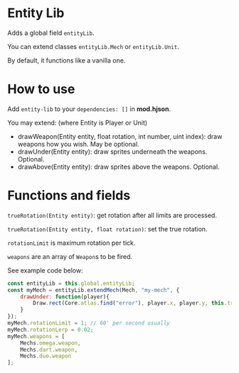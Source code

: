 # Entity Lib

Adds a global field `entityLib`.

You can extend classes `entityLib.Mech` or `entityLib.Unit`.

By default, it functions like a vanilla one.

# How to use

Add `entity-lib` to your `dependencies: []` in **mod.hjson**.

You may extend: (where Entity is Player or Unit)

* drawWeapon(Entity entity, float rotation, int number, uint index): draw weapons how you wish. May be optional.
* drawUnder(Entity entity): draw sprites underneath the weapons. Optional.
* drawAbove(Entity entity): draw sprites above the weapons. Optional.


# Functions and fields

`trueRotation(Entity entity)`: get rotation after all limits are processed.

`trueRotation(Entity entity, float rotation)`: set the true rotation.

`rotationLimit` is maximum rotation per tick.

`weapons` are an array of `Weapon`s to be fired.

See example code below:
```js
const entityLib = this.global.entityLib;
const myMech = entityLib.extendMech(Mech, "my-mech", {
	drawUnder: function(player){
		Draw.rect(Core.atlas.find("error"), player.x, player.y, this.trueRotation);
	}
});
myMech.rotationLimit = 1; // 60' per second usually
myMech.rotationLerp = 0.02;
myMech.weapons = [
	Mechs.omega.weapon,
	Mechs.dart.weapon,
	Mechs.duo.weapon
];
```
